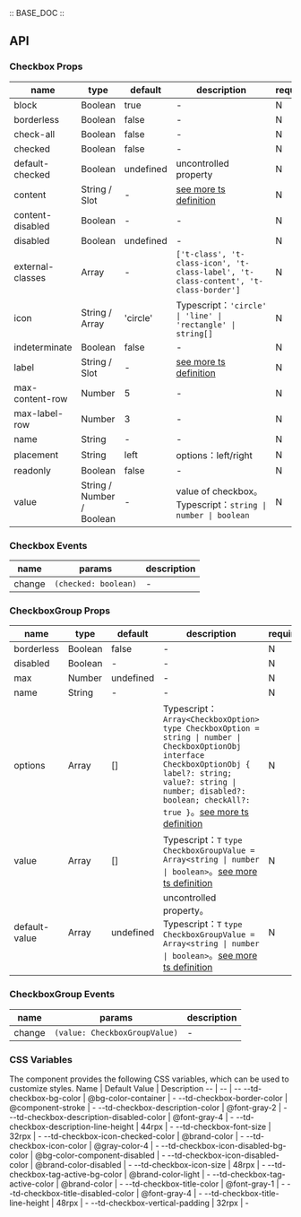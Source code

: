 :: BASE_DOC ::

## API

### Checkbox Props

 name             | type                      | default   | description                                                                                                | required 
------------------|---------------------------|-----------|------------------------------------------------------------------------------------------------------------|----------
 block            | Boolean                   | true      | \-                                                                                                         | N        
 borderless       | Boolean                   | false     | \-                                                                                                         | N        
 check-all        | Boolean                   | false     | \-                                                                                                         | N        
 checked          | Boolean                   | false     | \-                                                                                                         | N        
 default-checked  | Boolean                   | undefined | uncontrolled property                                                                                      | N        
 content          | String / Slot             | -         | [see more ts definition](https://github.com/Tencent/tdesign-miniprogram/blob/develop/src/common/common.ts) | N        
 content-disabled | Boolean                   | -         | \-                                                                                                         | N        
 disabled         | Boolean                   | undefined | \-                                                                                                         | N        
 external-classes | Array                     | -         | `['t-class', 't-class-icon', 't-class-label', 't-class-content', 't-class-border']`                        | N        
 icon             | String / Array            | 'circle'  | Typescript：`'circle' \| 'line' \| 'rectangle' \| string[]`                                                 | N        
 indeterminate    | Boolean                   | false     | \-                                                                                                         | N        
 label            | String / Slot             | -         | [see more ts definition](https://github.com/Tencent/tdesign-miniprogram/blob/develop/src/common/common.ts) | N        
 max-content-row  | Number                    | 5         | \-                                                                                                         | N        
 max-label-row    | Number                    | 3         | \-                                                                                                         | N        
 name             | String                    | -         | \-                                                                                                         | N        
 placement        | String                    | left      | options：left/right                                                                                         | N        
 readonly         | Boolean                   | false     | \-                                                                                                         | N        
 value            | String / Number / Boolean | -         | value of checkbox。Typescript：`string \| number \| boolean`                                                 | N        

### Checkbox Events

 name   | params               | description 
--------|----------------------|-------------
 change | `(checked: boolean)` | \-          

### CheckboxGroup Props

 name          | type    | default   | description                                                                                                                                                                                                                                                                                                                       | required 
---------------|---------|-----------|-----------------------------------------------------------------------------------------------------------------------------------------------------------------------------------------------------------------------------------------------------------------------------------------------------------------------------------|----------
 borderless    | Boolean | false     | \-                                                                                                                                                                                                                                                                                                                                | N        
 disabled      | Boolean | -         | \-                                                                                                                                                                                                                                                                                                                                | N        
 max           | Number  | undefined | \-                                                                                                                                                                                                                                                                                                                                | N        
 name          | String  | -         | \-                                                                                                                                                                                                                                                                                                                                | N        
 options       | Array   | []        | Typescript：`Array<CheckboxOption>` `type CheckboxOption = string \| number \| CheckboxOptionObj` `interface CheckboxOptionObj { label?: string; value?: string \| number; disabled?: boolean; checkAll?: true }`。[see more ts definition](https://github.com/Tencent/tdesign-miniprogram/tree/develop/src/checkbox-group/type.ts) | N        
 value         | Array   | []        | Typescript：`T` `type CheckboxGroupValue = Array<string \| number \| boolean>`。[see more ts definition](https://github.com/Tencent/tdesign-miniprogram/tree/develop/src/checkbox-group/type.ts)                                                                                                                                    | N        
 default-value | Array   | undefined | uncontrolled property。Typescript：`T` `type CheckboxGroupValue = Array<string \| number \| boolean>`。[see more ts definition](https://github.com/Tencent/tdesign-miniprogram/tree/develop/src/checkbox-group/type.ts)                                                                                                              | N        

### CheckboxGroup Events

 name   | params                        | description 
--------|-------------------------------|-------------
 change | `(value: CheckboxGroupValue)` | \-          

### CSS Variables

The component provides the following CSS variables, which can be used to customize styles.
Name | Default Value | Description
-- | -- | --
--td-checkbox-bg-color | @bg-color-container | -
--td-checkbox-border-color | @component-stroke | -
--td-checkbox-description-color | @font-gray-2 | -
--td-checkbox-description-disabled-color | @font-gray-4 | -
--td-checkbox-description-line-height | 44rpx | -
--td-checkbox-font-size | 32rpx | -
--td-checkbox-icon-checked-color | @brand-color | -
--td-checkbox-icon-color | @gray-color-4 | -
--td-checkbox-icon-disabled-bg-color | @bg-color-component-disabled | -
--td-checkbox-icon-disabled-color | @brand-color-disabled | -
--td-checkbox-icon-size | 48rpx | -
--td-checkbox-tag-active-bg-color | @brand-color-light | -
--td-checkbox-tag-active-color | @brand-color | -
--td-checkbox-title-color | @font-gray-1 | -
--td-checkbox-title-disabled-color | @font-gray-4 | -
--td-checkbox-title-line-height | 48rpx | -
--td-checkbox-vertical-padding | 32rpx | - 
